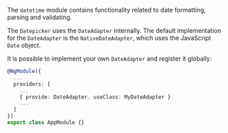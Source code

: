 The `datetime` module contains functionality related to date formatting, parsing and validating.

The `Datepicker` uses the `DateAdapter` internally. The default implementation for the `DateAdapter`
is the `NativeDateAdapter`, which uses the JavaScript `Date` object.

It is possible to implement your own `DateAdapter` and register it globally:

```ts
@NgModule({
  ...
  providers: [
    ...
    { provide: DateAdapter, useClass: MyDateAdapter }
    ...
  ]
})
export class AppModule {}
```
